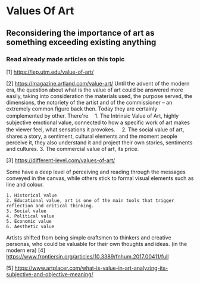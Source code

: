 # Values Of Art
## Reconsidering the importance of art as something exceeding existing anything

### Read already made articles on this topic

[1] https://iep.utm.edu/value-of-art/

[2] https://magazine.artland.com/value-art/
    Until the advent of the modern era, the question about what is the value of art could be answered more easily, taking into consideration the materials used, the purpose served, the dimensions, the notoriety of the artist and of the commissioner – an extremely common figure back then.
    Today they are certainly complemented by other.
    There're
　1. The Intrinsic Value of Art, highly subjective emotional value, connected to how a specific work of art makes the viewer feel, what sensations it provokes.
　2. The social value of art, shares a story, a sentiment, cultural elements and the moment people perceive it, they also understand it and project their own stories, sentiments and cultures.
 3. The commercial value of art, its price.

[3] https://different-level.com/values-of-art/

Some have a deep level of perceiving and reading through the messages conveyed in the canvas, while others stick to formal visual elements such as line and colour.

    1. Historical value
    2. Educational value, art is one of the main tools that trigger reflection and critical thinking.
    3. Social value
    4. Political value
    5. Economic value
    6. Aesthetic value
Artists shifted from being simple craftsmen to thinkers and creative personas, who could be valuable for their own thoughts and ideas. (in the modern era)
[4] https://www.frontiersin.org/articles/10.3389/fnhum.2017.00411/full

[5] https://www.artplacer.com/what-is-value-in-art-analyzing-its-subjective-and-objective-meaning/
